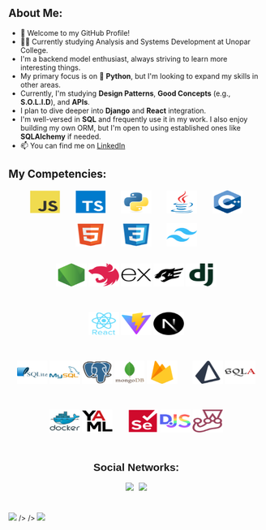 ## About Me:

- 👋 Welcome to my GitHub Profile!
- :man_student: Currently studying Analysis and Systems Development at
Unopar College.
- I'm a backend model enthusiast, always striving to learn more
interesting things.
- My primary focus is on 🐍 <b>Python</b>, but I'm looking to expand
my skills in other areas.
- Currently, I'm studying <b>Design Patterns</b>, <b>Good Concepts</b>
(e.g., <b>S.O.L.I.D</b>), and <b>APIs</b>.
- I plan to dive deeper into <b>Django</b> and <b>React</b>
integration.
- I'm well-versed in <b>SQL</b> and frequently use it in my work. I
also enjoy building my own ORM, but I'm open to using established ones
like <b>SQLAlchemy</b> if needed.
- 📫 You can find me on <a href="https://www.linkedin.com/in/gilmar-jose/"
  target="_blank">LinkedIn</a>

## My Competencies:
<div
  style="display: flex; flex-direction: row; row-gap: 20px; column-gap: 30px; max-width: 900px; flex-wrap: wrap; justify-content: center; margin: auto; margin-top: 20px; margin-bottom: 40px;">
  <img alt="Javascript" height="45" width="60"
    src="https://raw.githubusercontent.com/devicons/devicon/master/icons/javascript/javascript-original.svg">
  <img alt="Typescript" height="45" width="60"
    src="https://raw.githubusercontent.com/devicons/devicon/master/icons/typescript/typescript-original.svg">
  <img alt="Python" height="45" width="60"
    src="https://raw.githubusercontent.com/devicons/devicon/master/icons/python/python-original.svg">
  <img alt="Java" height="45" width="60"
    src="https://raw.githubusercontent.com/devicons/devicon/master/icons/java/java-original.svg">
  <img alt="C++" height="45" width="60"
    src="https://raw.githubusercontent.com/devicons/devicon/master/icons/cplusplus/cplusplus-original.svg">
  <img alt="HTML5" height="45" width="60"
    src="https://raw.githubusercontent.com/devicons/devicon/master/icons/html5/html5-original.svg">
  <img alt="CSS3" height="45" width="60"
    src="https://raw.githubusercontent.com/devicons/devicon/master/icons/css3/css3-original.svg">
  <img alt="Tailwind CSS" height="45" width="60"
    src="https://raw.githubusercontent.com/devicons/devicon/master/icons/tailwindcss/tailwindcss-original.svg">

  <img alt="Node Js" height="45" width="60"
    src="https://raw.githubusercontent.com/devicons/devicon/master/icons/nodejs/nodejs-original.svg">
  <img alt="Nest Js" height="45" width="60"
    src="https://raw.githubusercontent.com/devicons/devicon/master/icons/nestjs/nestjs-original.svg">
  <img alt="Express" height="45" width="60"
    src="https://raw.githubusercontent.com/devicons/devicon/master/icons/express/express-original.svg">
  <img alt="Fastify" height="45" width="60"
    src="https://raw.githubusercontent.com/devicons/devicon/master/icons/fastify/fastify-original.svg">
  <img alt="Django" height="45" width="60"
    src="https://raw.githubusercontent.com/devicons/devicon/master/icons/django/django-plain.svg">

  <img alt="React JS" height="45" width="60"
    src="https://raw.githubusercontent.com/devicons/devicon/master/icons/react/react-original-wordmark.svg">
  <img alt="Vite Js" height="45" width="60"
    src="https://raw.githubusercontent.com/devicons/devicon/master/icons/vitejs/vitejs-original.svg">
  <img alt="Next Js" height="45" width="60"
    src="https://raw.githubusercontent.com/devicons/devicon/master/icons/nextjs/nextjs-original.svg">

  <img alt="SQLite" height="45" width="60"
    src="https://raw.githubusercontent.com/devicons/devicon/master/icons/sqlite/sqlite-original-wordmark.svg">
  <img alt="My SQL" height="45" width="60"
    src="https://raw.githubusercontent.com/devicons/devicon/master/icons/mysql/mysql-original-wordmark.svg">
  <img alt="PostgreSQL" height="45" width="60"
    src="https://raw.githubusercontent.com/devicons/devicon/master/icons/postgresql/postgresql-original.svg">
  <img alt="MongoDB" height="45" width="60"
    src="https://raw.githubusercontent.com/devicons/devicon/master/icons/mongodb/mongodb-original-wordmark.svg">
  <img alt="Firebase" height="45" width="60"
    src="https://raw.githubusercontent.com/devicons/devicon/master/icons/firebase/firebase-original.svg">

  <img alt="Prisma" height="45" width="60"
    src="https://raw.githubusercontent.com/devicons/devicon/master/icons/prisma/prisma-original.svg">
  <img alt="SQLAlchemy" height="45" width="60"
    src="https://raw.githubusercontent.com/devicons/devicon/master/icons/sqlalchemy/sqlalchemy-original.svg">

  <img alt="Docker" height="45" width="60"
    src="https://raw.githubusercontent.com/devicons/devicon/master/icons/docker/docker-original-wordmark.svg">
  <img alt="Yaml" height="45" width="60"
    src="https://raw.githubusercontent.com/devicons/devicon/master/icons/yaml/yaml-original.svg">

  <img alt="Selenium" height="45" width="60"
    src="https://raw.githubusercontent.com/devicons/devicon/master/icons/selenium/selenium-original.svg">
  <img alt="Discord Js" height="45" width="60"
    src="https://raw.githubusercontent.com/devicons/devicon/master/icons/discordjs/discordjs-original.svg">
  <img alt="Jest" height="45" width="60"
    src="https://raw.githubusercontent.com/devicons/devicon/master/icons/jest/jest-plain.svg">

</div>

<h2
  style="font-family: Verdana, Geneva, Tahoma, sans-serif; text-align: center;">Social
  Networks:</h2>
<div
  style="display: flex; flex-direction: row; column-gap: 10px; justify-content: center; margin: auto; max-width: 900px; margin-bottom: 40px;">
  <a href="mailto:gilmar.neo@gmail.com" target="_blank">
    <img
      style="height: 30px;"
      src="https://img.shields.io/badge/Gmail-D14836?style=for-the-badge&logo=gmail&logoColor=white"
      target="_blank">
  </a>
  <a href="https://www.linkedin.com/in/gilmar-jose/" target="_blank">
    <img
      style="height: 30px;"
      src="https://img.shields.io/badge/LinkedIn-0077B5?style=for-the-badge&logo=linkedin&logoColor=white"
      target="_blank">
  </a>
</div>


  <picture>
    <source
      height="180"
      media="(prefers-color-scheme: dark)"
      srcset="https://github-readme-stats.vercel.app/api?username=g42puts&show=reviews&theme=transparent&show_icons=true&include_all_commits=true" />
    <source
      height="180"
      media="(prefers-color-scheme: light)"
      srcset="https://github-readme-stats.vercel.app/api?username=g42puts&show=reviews&theme=light&show_icons=true&include_all_commits=true" />
    <img
      src="https://github-readme-stats.vercel.app/api?username=g42putsshow=reviews&&theme=dark&show_icons=true&include_all_commits=true" />
  </picture>
  <picture>
    <source
      height="180"
      media="(prefers-color-scheme: dark)"
      srcset="https://github-readme-stats.vercel.app/api/top-langs/?username=g42puts&theme=transparent&layout=compact" />
    />
    <source
      height="180"
      media="(prefers-color-scheme: light)"
      srcset="https://github-readme-stats.vercel.app/api/top-langs/?username=g42puts&theme=light&layout=compact" />
    />
    <img height="180"
      src="https://github-readme-stats.vercel.app/api/top-langs/?username=g42puts&theme=react&layout=compact" />
  </picture>


